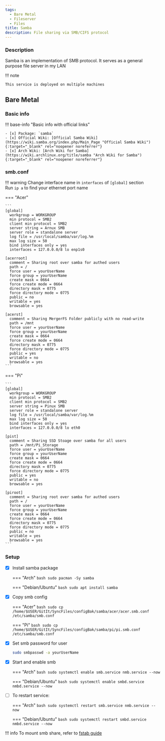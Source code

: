 ```yaml
---
tags:
  - Bare Metal
  - Fileserver
  - Files
title: Samba
description: File sharing via SMB/CIFS protocol
---
```

### Description

Samba is an implementation of SMB protocol. It serves as a general purpose file server in my LAN

!!! note

    This service is deployed on multiple machines

## Bare Metal

### Basic info

!!! base-info "Basic info with official links"

    - [x] Package: `samba`
    - [x] Official Wiki: [Official Samba Wiki](https://wiki.samba.org/index.php/Main_Page "Official Samba Wiki"){:target="_blank" rel="noopener noreferrer"}
    - [x] Arch Wiki: [Arch Wiki for Samba](https://wiki.archlinux.org/title/samba "Arch Wiki for Samba"){:target="_blank" rel="noopener noreferrer"}

### smb.conf

!!! warning
    Change interface name in `interfaces` of `[global]` section  
    Run `ip a` to find your ethernet port name

=== "Acer"

    ```
    [global]
      workgroup = WORKGROUP
      min protocol = SMB2
      client min protocol = SMB2
      server string = Arnux SMB
      server role = standalone server
      log file = /usr/local/samba/var/log.%m
      max log size = 50
      bind interfaces only = yes
      interfaces = 127.0.0.0/8 lo enp1s0

    [acerroot]
      comment = Sharing root over samba for authed users
      path = /
      force user = yourUserName
      force group = yourUserName
      create mask = 0664
      force create mode = 0664
      directory mask = 0775
      force directory mode = 0775
      public = no
      writable = yes
      browsable = yes

    [acerst]
      comment = Sharing MergerFS Folder publicly with no read-write
      path = /mnt
      force user = yourUserName
      force group = yourUserName
      create mask = 0664
      force create mode = 0664
      directory mask = 0775
      force directory mode = 0775
      public = yes
      writable = no
      browsable = yes
    ```

=== "Pi"

    ```
    [global]
      workgroup = WORKGROUP
      min protocol = SMB2
      client min protocol = SMB2
      server string = Pinux SMB
      server role = standalone server
      log file = /usr/local/samba/var/log.%m
      max log size = 50
      bind interfaces only = yes
      interfaces = 127.0.0.0/8 lo eth0

    [pist]
      comment = Sharing SSD Stoage over samba for all users
      path = /mnt/Pi_Storage
      force user = yourUserName
      force group = yourUserName
      create mask = 0664
      force create mode = 0664
      directory mask = 0775
      force directory mode = 0775
      public = yes
      writable = no
      browsable = yes

    [piroot]
      comment = Sharing root over samba for authed users
      path = /
      force user = yourUserName
      force group = yourUserName
      create mask = 0664
      force create mode = 0664
      directory mask = 0775
      force directory mode = 0775
      public = no
      writable = yes
      browsable = yes
    ```

### Setup

- [x] Install samba package

    === "Arch"
        ```bash
        sudo pacman -Sy samba
        ```

    === "Debian/Ubuntu"
        ```bash
        sudo apt install samba
        ```

- [x] Copy smb config

    === "Acer"
        ```bash
        sudo cp /home/$USER/GitIt/SyncFiles/configBak/samba/acer/acer.smb.conf /etc/samba/smb.conf
        ```

    === "Pi"
        ```bash
        sudo cp /home/$USER/GitIt/SyncFiles/configBak/samba/pi/pi.smb.conf /etc/samba/smb.conf
        ```

- [x] Set smb password for user
    ```bash
    sudo smbpasswd -a yourUserName
    ```

- [x] Start and enable smb

    === "Arch"
        ```bash
        sudo systemctl enable smb.service nmb.service --now
        ```

    === "Debian/Ubuntu"
        ```bash
        sudo systemctl enable smbd.service nmbd.service --now
        ```

- [ ] To restart service:

    === "Arch"
        ```bash
        sudo systemctl restart smb.service nmb.service --now
        ```

    === "Debian/Ubuntu"
        ```bash
        sudo systemctl restart smbd.service nmbd.service --now
        ```

!!! info
    To mount smb share, refer to [fstab guide](/linux/desktop/#fstab)